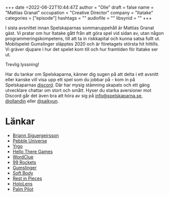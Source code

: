 +++
date =2022-06-22T10:44:47Z
author = "Olle"
draft = false
name = "Mattias Granat"
occupation = "Creative Director"
company = "Itatake"
categories = ["episode"]
hashtags = ""
audiofile = ""
libsynid = ""
+++

I sista avsnittet innan Spelskaparnas sommaruppehåll är Mattias Granat gäst. Vi pratar om hur Itatake gått från att göra spel vid sidan av, utan någon programmeringskompetens, till att ta in riskkapital och kunna satsa fullt ut. Mobilspelet Gumslinger släpptes 2020 och är företagets största hit hittills. Vi gräver djupare i hur det spelet kom till och hur framtiden för Itatake ser ut.

Trevlig lyssning!

Har du tankar om Spelskaparna, känner dig sugen på att delta i ett avsnitt eller kanske vill visa upp ett spel som du jobbar på - kom in på Spelskaparnas [discord](https://discord.gg/hBHEXss). Där har mysig stämning skapats och ett gäng utvecklare chattar om stort och smått. Hyser du starka aversioner mot Discord går det även bra att höra av sig på info@spelskaparna.se, [@ollandin](https://twitter.com/ollelandin) eller [@saikyun](https://twitter.com/Saikyun).

# Länkar
* [Brjann Siguergeirsson](https://spelskaparna.com/episode/23/)
* [Pebble Universe](https://itatake.com/portfolio/pebble-universe/)
* [Yrgo](https://www.yrgo.se/utbildningar/game-creator-programmer/)
* [Hello There Games](https://hellotheregames.com/)
* [WordClue](https://itatake.com/portfolio/wordclue/)
* [99 Rockets](https://itatake.com/portfolio/99-rockets/)
* [Gumslinger](https://itatake.com/portfolio/gumslinger/)
* [Soft Body](https://en.wikipedia.org/wiki/Soft-body_dynamics)
* [Rest in Pieces ](https://itatake.com/portfolio/rest-in-pieces/)
* [HoloLens](https://www.microsoft.com/en-us/hololens)
* [Palm Pilot](https://en.wikipedia.org/wiki/PalmPilot)
